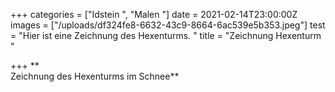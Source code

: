 +++
categories = ["Idstein ", "Malen "]
date = 2021-02-14T23:00:00Z
images = ["/uploads/df324fe8-6632-43c9-8664-6ac539e5b353.jpeg"]
test = "Hier ist eine Zeichnung des Hexenturms. "
title = "Zeichnung Hexenturm "

+++
**  
Zeichnung des Hexenturms im Schnee**